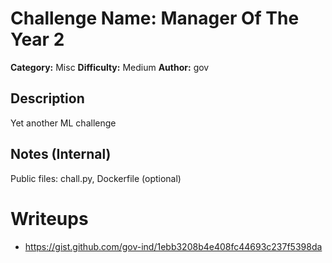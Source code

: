 # Challenge Name: Manager Of The Year 2
**Category:** Misc
**Difficulty:** Medium
**Author:** gov

## Description
Yet another ML challenge


## Notes (Internal)
Public files: chall.py, Dockerfile (optional)

# Writeups
- https://gist.github.com/gov-ind/1ebb3208b4e408fc44693c237f5398da
